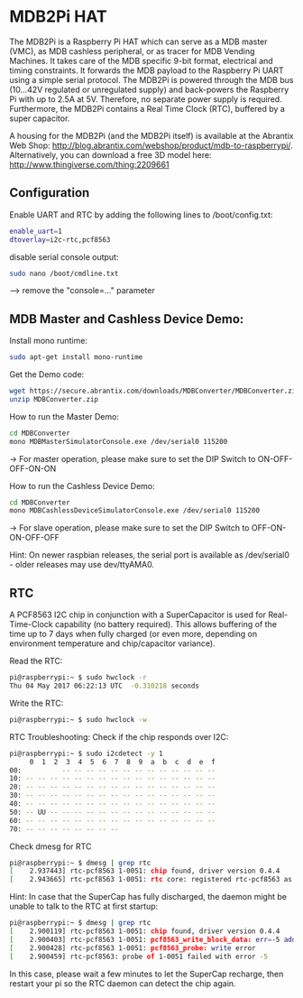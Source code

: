 <!--
---
name: MDB2Pi HAT
class: board
type: IO,Power
formfactor: HAT
manufacturer: Abrantix
description: Multi-Drop-Bus MDB Converter Board for the Raspberry Pi
url: http://www.abrantix.com/MDBConverter.html
buy: http://blog.abrantix.com/webshop/
image: 'mdb2pi-hat.png'
pincount: 40
eeprom: yes
power:
  '1':
  '2':
  '4':
  '17':
ground:
  '6':
  '9':
  '14':
  '20':
  '25':
  '30':
  '34':
  '39':
pin:
  '3':
    mode: i2c
  '5':
    mode: i2c
  '8':
    mode: UART
  '10':
    mode: UART
  '27':
    mode: i2c
  '28':
    mode: i2c
i2c:
  '0x50':
    name: HAT EEPROM on I2C0
    device: 24C32
  '0x51':
    name: RTC on I2C1
    device: PCF8563
-->
# MDB2Pi HAT

The MDB2Pi is a Raspberry Pi HAT which can serve as a MDB master (VMC), as MDB cashless peripheral, or as tracer for MDB Vending Machines. It takes care of the MDB specific 9-bit format, electrical and timing constraints. It forwards the MDB payload to the Raspberry Pi UART using a simple serial protocol. The MDB2Pi is powered through the MDB bus (10...42V regulated or unregulated supply) and back-powers the Raspberry Pi with up to 2.5A at 5V. Therefore, no separate power supply is required. Furthermore, the MDB2Pi contains a Real Time Clock (RTC), buffered by a super capacitor.

A housing for the MDB2Pi (and the MDB2Pi itself) is available at the Abrantix Web Shop: http://blog.abrantix.com/webshop/product/mdb-to-raspberrypi/. Alternatively, you can download a free 3D model here: http://www.thingiverse.com/thing:2209661



## Configuration
Enable UART and RTC by adding the following lines to /boot/config.txt:
```bash
enable_uart=1
dtoverlay=i2c-rtc,pcf8563
```

disable serial console output:
```bash
sudo nano /boot/cmdline.txt
```
--> remove the "console=..." parameter

## MDB Master and Cashless Device Demo:
Install mono runtime:
```bash
sudo apt-get install mono-runtime
```

Get the Demo code:
```bash
wget https://secure.abrantix.com/downloads/MDBConverter/MDBConverter.zip
unzip MDBConverter.zip
```

How to run the Master Demo:

```bash
cd MDBConverter
mono MDBMasterSimulatorConsole.exe /dev/serial0 115200
```
-> For master operation, please make sure to set the DIP Switch to ON-OFF-OFF-ON-ON

How to run the Cashless Device Demo:
```bash
cd MDBConverter
mono MDBCashlessDeviceSimulatorConsole.exe /dev/serial0 115200
```
-> For slave operation, please make sure to set the DIP Switch to OFF-ON-ON-OFF-OFF

Hint: On newer raspbian releases, the serial port is available as /dev/serial0 - older releases may use dev/ttyAMA0.

## RTC
A PCF8563 I2C chip in conjunction with a SuperCapacitor is used for Real-Time-Clock capability (no battery required). This allows buffering of the time up to 7 days when fully charged (or even more, depending on environment temperature and chip/capacitor variance).

Read the RTC:
```bash
pi@raspberrypi:~ $ sudo hwclock -r
Thu 04 May 2017 06:22:13 UTC  -0.310218 seconds
```
Write the RTC:
```bash
pi@raspberrypi:~ $ sudo hwclock -w
```
RTC Troubleshooting:
Check if the chip responds over I2C:
```bash
pi@raspberrypi:~ $ sudo i2cdetect -y 1
     0  1  2  3  4  5  6  7  8  9  a  b  c  d  e  f
00:          -- -- -- -- -- -- -- -- -- -- -- -- --
10: -- -- -- -- -- -- -- -- -- -- -- -- -- -- -- --
20: -- -- -- -- -- -- -- -- -- -- -- -- -- -- -- --
30: -- -- -- -- -- -- -- -- -- -- -- -- -- -- -- --
40: -- -- -- -- -- -- -- -- -- -- -- -- -- -- -- --
50: -- UU -- -- -- -- -- -- -- -- -- -- -- -- -- --
60: -- -- -- -- -- -- -- -- -- -- -- -- -- -- -- --
70: -- -- -- -- -- -- -- --
```
Check dmesg for RTC
```bash
pi@raspberrypi:~ $ dmesg | grep rtc
[    2.937443] rtc-pcf8563 1-0051: chip found, driver version 0.4.4
[    2.943665] rtc-pcf8563 1-0051: rtc core: registered rtc-pcf8563 as rtc0
```

Hint: In case that the SuperCap has fully discharged, the daemon might be unable to talk to the RTC at first startup:

```bash
pi@raspberrypi:~ $ dmesg | grep rtc
[    2.900119] rtc-pcf8563 1-0051: chip found, driver version 0.4.4
[    2.900403] rtc-pcf8563 1-0051: pcf8563_write_block_data: err=-5 addr=0e, data=03
[    2.900428] rtc-pcf8563 1-0051: pcf8563_probe: write error
[    2.900459] rtc-pcf8563: probe of 1-0051 failed with error -5
```
In this case, please wait a few minutes to let the SuperCap recharge, then restart your pi so the RTC daemon can detect the chip again.
